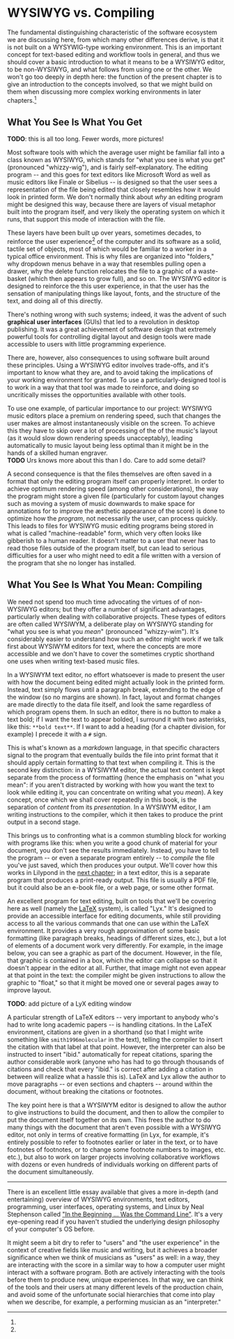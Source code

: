 # WYSIWYG vs. Compiling

The fundamental distinguishing characteristic of the software ecosystem we are
discussing here, from which many other differences derive, is that it is not
built on a WYSYWIG-type working environment. This is an important concept for
text-based editing and workflow tools in general, and thus we should cover a
basic introduction to what it means to be a WYSIWYG editor, to be non-WYSIWYG,
and what follows from using one or the other. We won't go too deeply in depth
here: the function of the present chapter is to give an introduction to the
concepts involved, so that we might build on them when discussing more complex
working environments in later chapters.[^1]

## What You See Is What You Get

**TODO**: this is all too long. Fewer words, more pictures!

Most software tools with which the average user might be familiar fall into a
class known as WYSIWYG, which stands for "what you see is what you get"
(pronounced "whizzy-wig"), and is fairly self-explanatory. The editing program --
and this goes for text editors like Microsoft Word as well as music editors like
Finale or Sibelius -- is designed so that the user sees a representation of the
file being edited that closely resembles how it would look in printed form. We
don't normally think about *why* an editing program might be designed this way,
because there are layers of visual metaphor built into the program itself, and
very likely the operating system on which it runs, that support this mode of
interaction with the file.

These layers have been built up over years, sometimes decades, to reinforce the
user experience[^2] of the computer and its software as a solid, tactile set of
objects, most of which would be familiar to a worker in a typical office
environment. This is why files are organized into "folders," why dropdown menus
behave in a way that resembles pulling open a drawer, why the delete function
relocates the file to a graphic of a waste-basket (which then appears to grow
full), and so on. The WYSIWYG editor is designed to reinforce the this user
experience, in that the user has the sensation of manipulating things like
layout, fonts, and the structure of the text, and doing all of this directly.

There's nothing wrong with such systems; indeed, it was the advent of such
**graphical user interfaces** (GUIs) that led to a revolution in desktop
publishing. It was a great achievement of software design that extremely
powerful tools for controlling digital layout and design tools were made
accessible to users with little programming experience.

There are, however, also consequences to using software built around these
principles. Using a WYSIWYG editor involves trade-offs, and it's important to
know what they are, and to avoid taking the implications of your working
environment for granted. To use a particularly-designed tool is to work in a way
that that tool was made to reinforce, and doing so uncritically misses the
opportunities available with other tools.

To use one example, of particular importance to our project: WYSIWYG music
editors place a premium on rendering speed, such that changes the user makes are
almost instantaneously visible on the screen. To achieve this they have to skip
over a lot of processing of the of the music's layout (as it would slow down
rendering speeds unacceptably), leading automatically to music layout being less
optimal than it might be in the hands of a skilled human engraver.  
**TODO** Urs knows more about this than I do. Care to add some detail?

A second consequence is that the files themselves are often saved in a format
that only the editing program itself can properly interpret. In order to achieve
optimum rendering speed (among other considerations), the way the program might
store a given file (particularly for custom layout changes such as moving a
system of music downwards to make space for annotations for to improve the
æsthetic appearance of the score) is done to optimize how the *program*, not
necessarily the user, can process quickly. This leads to files for WYSIWYG music
editing programs being stored in what is called "machine-readable" form, which
very often looks like gibberish to a human reader. It doesn't matter to a user
that never has to read those files outside of the program itself, but can lead
to serious difficulties for a user who might need to edit a file written with a
version of the program that she no longer has installed.

## What You See Is What You Mean: Compiling

We need not spend too much time advocating the virtues of of non-WYSIWYG
editors; but they offer a number of significant advantages, particularly when
dealing with collaborative projects. These types of editors are often called
WYSIWYM, a deliberate play on WYSIWYG standing for "what you see is what you
*mean*" (pronounced "whizzy-wim"). It's considerably easier to understand how
such an editor might work if we talk first about WYSIWYM editors for text, where
the concepts are more accessible and we don't have to cover the sometimes
cryptic shorthand one uses when writing text-based music files.

In a WYSIWYM text editor, no effort whatsoever is made to present the user with
how the document being edited might actually look in the printed form. Instead,
text simply flows until a paragraph break, extending to the edge of the window
(so no margins are shown). In fact, layout and format changes are made directly
to the data file itself, and look the same regardless of which program opens
them. In such an editor, there is no button to make a text bold; if I want the
text to appear bolded, I surround it with two asterisks, like this: `**bold
text**`. If I want to add a heading (for a chapter division, for example) I
precede it with a `#` sign.

This is what's known as a *markdown* language, in that specific characters
signal to the program that eventually builds the file into print format that it
should apply certain formatting to that text when compiling it. This is the
second key distinction: in a WYSIWYM editor, the actual text content is kept
separate from the process of formatting (hence the emphasis on "what you mean":
if you aren't distracted by working with how you want the text to look while
editing it, you can concentrate on writing what you *mean*). A key concept, once
which we shall cover repeatedly in this book, is the separation of *content*
from its *presentation*. In a WYSIWYM editor, I am writing instructions to the
compiler, which it then takes to produce the print output in a second stage.

This brings us to confronting what is a common stumbling block for working with
programs like this: when you write a good chunk of material for your document,
you don't see the results immediately. Instead, you have to tell the program --
or even a separate program entirely -- to *compile* the file you've just saved,
which then produces your output. We'll cover how this works in Lilypond in the
[next chapter](production-cycle.md); in a text editor, this is a separate
program that produces a print-ready output. This file is usually a PDF file, but
it could also be an e-book file, or a web page, or some other format.

An excellent program for text editing, built on tools that we'll be covering
here as well (namely the [LaTeX](../latex/README.md) system), is called "Lyx."
It's designed to provide an accessible interface for editing documents, while
still providing access to all the various commands that one can use within the
LaTeX environment. It provides a very rough approximation of some basic
formatting (like paragraph breaks, headings of different sizes, etc.), but a lot
of elements of a document work very differently. For example, in the image
below, you can see a graphic as part of the document. However, in the file, that
graphic is contained in a box, which the editor can collapse so that it doesn't
appear in the editor at all. Further, that image might not even appear at that
point in the text: the compiler might be given instructions to allow the graphic
to "float," so that it might be moved one or several pages away to improve
layout.

**TODO**: add picture of a LyX editing window

A particular strength of LaTeX editors -- very important to anybody who's had to
write long academic papers -- is handling citations. In the LaTeX environment,
citations are given in a shorthand (so that I might write something like
`smith1996molecular` in the text), telling the compiler to insert the citation
with that label at that point. However, the interpreter can also be instructed
to insert "ibid." automatically for repeat citations, sparing the author
considerable work (anyone who has had to go through thousands of citations and
check that every "ibid." is correct after adding a citation in between will
realize what a hassle this is). LaTeX and Lyx allow the author to move
paragraphs -- or even sections and chapters -- around within the document,
without breaking the citations or footnotes.

The key point here is that a WYSIWYM editor is designed to allow the author to
give instructions to build the document, and then to allow the compiler to put
the document itself together on its own. This frees the author to do many things
with the document that aren't even possible with a WYSIWYG editor, not only in
terms of creative formatting (in Lyx, for example, it's entirely possible to
refer to footnotes earlier or later in the text, or to have footnotes of
footnotes, or to change some footnote numbers to images, etc. etc.), but also to
work on larger projects involving collaborative workflows with dozens or even
hundreds of individuals working on different parts of the document
simultaneously.

---

[^1]:
There is an excellent little essay available that gives a more in-depth (and
entertaining) overview of WYSIWYG environments, text editors, programming, user
interfaces, operating systems, and Linux by Neal Stephenson called ["In the
Beginning … Was the Command Line"](http://www.cryptonomicon.com/beginning.html).
It's a very eye-opening read if you haven't studied the underlying design
philosophy of your computer's OS before.

[^2]:
It might seem a bit dry to refer to "users" and "the user experience" in the
context of creative fields like music and writing, but it achieves a broader
significance when we think of musicians as "users" as well: in a way, they are
interacting with the score in a similar way to how a computer user might
interact with a software program. Both are actively interacting with the tools
before them to produce new, unique experiences. In that way, we can think of the
tools and their users at many different levels of the production chain, and
avoid some of the unfortunate social hierarchies that come into play when we
describe, for example, a performing musician as an "interpreter."
